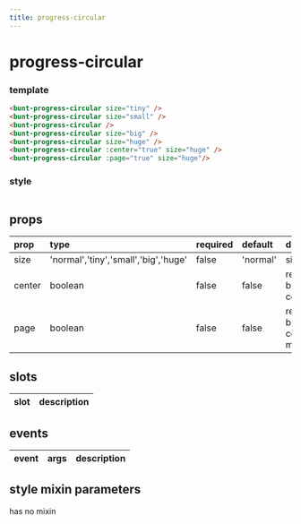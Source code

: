 ```yaml
---
title: progress-circular
---
```

# progress-circular

<bunt-progress-circular size="tiny" />
<bunt-progress-circular size="small" />
<bunt-progress-circular />
<bunt-progress-circular size="big" />
<bunt-progress-circular size="huge" />
<bunt-progress-circular :center="true" size="huge" />
<bunt-progress-circular :page="true" size="huge" />

<style lang="styl">
</style>

### template
```html
<bunt-progress-circular size="tiny" />
<bunt-progress-circular size="small" />
<bunt-progress-circular />
<bunt-progress-circular size="big" />
<bunt-progress-circular size="huge" />
<bunt-progress-circular :center="true" size="huge" />
<bunt-progress-circular :page="true" size="huge"/>
```

### style
```
```

## props
| prop | type | required | default | description |
|:-----|:-----|:---------|:--------|:------------|
| size | 'normal','tiny','small','big','huge' | false | 'normal' | size |
| center | boolean | false | false | render as block and center |
| page | boolean | false | false | render as block and center with margin |

## slots

| slot | description |
|:-----|:------------|

## events

| event | args | description |
|:------|:-----|:------------|

## style mixin parameters
has no mixin
